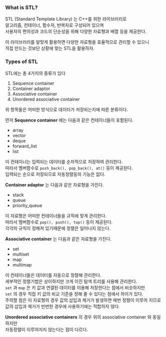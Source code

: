 ### What is STL?  

STL (Standard Template Library) 는 C++를 위한 라이브러리로  
알고리즘, 컨테이너, 함수자, 반복자로 구성되어 있으며  
사용자의 편의성과 코드의 단순성을 위해 다양한 자료형과 배열 등을 제공한다.  

이 라이브러리를 알맞게 활용하면 다양한 자료형을 효율적으로 관리할 수 있으니  
직접 만드는 것보단 상황에 맞는 STL을 활용하자.  

### Types of STL  

STL에는 총 4가지의 종류가 있다
1. Sequence container  
2. Container adaptor  
3. Associative container  
4. Unordered associative container  

위 항목들은 어떠한 방식으로 데이터가 저장되는지에 따른 분류이다.  

먼저 **Sequence container** 에는 다음과 같은 컨테이너들이 포함된다.  
- array  
- vector  
- deque  
- forward_list  
- list  

이 컨테이너는 입력되는 데이터를 순차적으로 저장하여 관리한다.  
따라서 멤버함수로 `push_back(), pop_back(), at()` 등이 제공된다.  
입력되는 순으로 저장되므로 자동정렬등의 기능은 없다.  

**Container adaptor** 는 다음과 같은 자료형을 가진다.  
- stack  
- queue  
- priority_queue  

이 자료형은 어떠한 컨테이너들을 규칙에 맞게 관리한다.  
따라서 멤버함수로 `pop(), push(), top()` 등이 제공된다.  
각각의 규칙이 정해져 있기때문에 정렬은 일어나지 않는다.  

**Associative container** 는 다음과 같은 자료형을 가진다.  
- set  
- multiset  
- map  
- multimap  

이 컨테이너들은 데이터를 자동으로 정렬해 관리한다.  
세부적인 정렬기법은 상이하지만 크게 이진 탐색 트리를 사용해 관리한다.   
`set` 과 `map` 은 키 값과 연결된 데이터를 이용해 저장한다는 점에서 비슷하지만     
`set` 의 경우 직접 키 값의 비교 기준을 정해 줄 수 있다는 점에서 차이가 있다.  
주의할 점은 이 자료형의 경우 값의 삽입과 제거가 발생하면 매번 정렬이 이루어 지므로  
값의 삽입과 제거가 빈번한 경우에 사용하기에는 적합하지 않다.  

**Unordered associative containers** 의 경우 위의 associative container 와 동일하지만  
자동정렬이 이루어지지 않는다는 점이 다르다.   